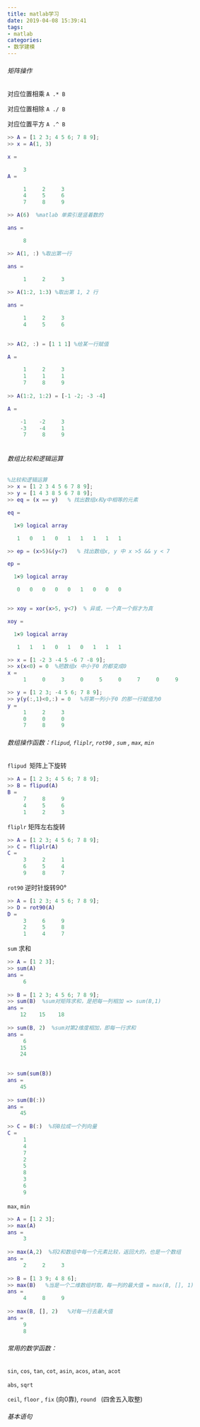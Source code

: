 ```yaml
---
title: matlab学习
date: 2019-04-08 15:39:41
tags:
- matlab
categories:
- 数学建模
---
```




###### 矩阵操作

对应位置相乘 `A .* B`

对应位置相除 `A ./ B`

对应位置平方 `A .^ B`



```matlab
>> A = [1 2 3; 4 5 6; 7 8 9];
>> x = A(1, 3)

x =

     3
A =

     1     2     3
     4     5     6
     7     8     9

>> A(6)  %matlab 单索引是竖着数的

ans =

     8

>> A(1, :) %取出第一行

ans =

     1     2     3
     
>> A(1:2, 1:3) %取出第 1, 2 行

ans =

     1     2     3
     4     5     6
     

>> A(2, :) = [1 1 1] %给某一行赋值

A =

     1     2     3
     1     1     1
     7     8     9
     
>> A(1:2, 1:2) = [-1 -2; -3 -4]

A =

    -1    -2     3
    -3    -4     1
     7     8     9
     
```

###### 数组比较和逻辑运算

```matlab
%比较和逻辑运算     
>> x = [1 2 3 4 5 6 7 8 9];
>> y = [1 4 3 8 5 6 7 8 9];
>> eq = (x == y)   % 找出数组x和y中相等的元素

eq =

  1×9 logical array

   1   0   1   0   1   1   1   1   1

>> ep = (x>5)&(y<7)   % 找出数组x, y 中 x >5 && y < 7

ep =

  1×9 logical array

   0   0   0   0   0   1   0   0   0


>> xoy = xor(x>5, y<7)  % 异或，一个真一个假才为真

xoy =

  1×9 logical array

   1   1   1   0   1   0   1   1   1

```

```matlab
>> x = [1 -2 3 -4 5 -6 7 -8 9];
>> x(x<0) = 0  %把数组x 中小于0 的都变成0
x =
     1     0     3     0     5     0     7     0     9
```

```matlab
>> y = [1 2 3; -4 5 6; 7 8 9];
>> y(y(:,1)<0,:) = 0   %将第一列小于0 的那一行赋值为0
y =
     1     2     3
     0     0     0
     7     8     9
```



###### 数组操作函数：`flipud`,  `fliplr`, `rot90` , `sum` , `max`, `min`

`flipud `矩阵上下旋转

```matlab
>> A = [1 2 3; 4 5 6; 7 8 9];
>> B = flipud(A)
B =
     7     8     9
     4     5     6
     1     2     3
```

`fliplr` 矩阵左右旋转

```matlab
>> A = [1 2 3; 4 5 6; 7 8 9];
>> C = fliplr(A)
C =
     3     2     1
     6     5     4
     9     8     7
```

`rot90` 逆时针旋转90°

```matlab
>> A = [1 2 3; 4 5 6; 7 8 9];
>> D = rot90(A)
D =
     3     6     9
     2     5     8
     1     4     7
```

`sum` 求和

```matlab
>> A = [1 2 3];
>> sum(A)
ans =
     6
     
>> B = [1 2 3; 4 5 6; 7 8 9];
>> sum(B)  %sum对矩阵求和，是把每一列相加 => sum(B,1)
ans =
    12    15    18
    
>> sum(B, 2)  %sum对第2维度相加，即每一行求和
ans =
     6
    15
    24
    

>> sum(sum(B))
ans =
    45
    
>> sum(B(:))
ans =
    45
    
>> C = B(:)  %将B拉成一个列向量
C =
     1
     4
     7
     2
     5
     8
     3
     6
     9
```

`max`, `min`

```matlab
>> A = [1 2 3];
>> max(A)
ans =
     3
     
>> max(A,2)  %将2和数组中每一个元素比较，返回大的，也是一个数组
ans =
     2     2     3
     
>> B = [1 3 9; 4 8 6];
>> max(B)   %当是一个二维数组时取，每一列的最大值 = max(B, [], 1)
ans =
     4     8     9
     
>> max(B, [], 2)   %对每一行去最大值
ans =
     9
     8
```

###### 常用的数学函数：

`sin`,  `cos`,  `tan`,  `cot`,  `asin`,  `acos`,  `atan`,  `acot`

`abs`, `sqrt`

`ceil`,  `floor` , `fix` (向0靠), `round ` (四舍五入取整)



###### 基本语句